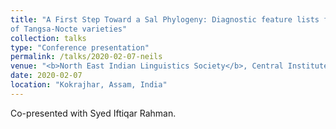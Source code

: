 ```yaml
---
title: "A First Step Toward a Sal Phylogeny: Diagnostic feature lists for quantitative & qualitative internal classification
of Tangsa-Nocte varieties"
collection: talks
type: "Conference presentation"
permalink: /talks/2020-02-07-neils
venue: "<b>North East Indian Linguistics Society</b>, Central Institute of Technology Kokrajhar"
date: 2020-02-07
location: "Kokrajhar, Assam, India"
---
```


Co-presented with Syed Iftiqar Rahman.
